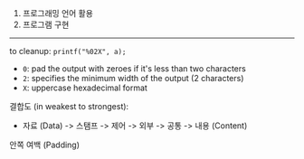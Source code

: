 1. 프로그래밍 언어 활용
2. 프로그램 구현

---
to cleanup:
`printf("%02X", a);`
- `0`: pad the output with zeroes if it's less than two characters
- `2`: specifies the minimum width of the output (2 characters)
- `X`: uppercase hexadecimal format

결합도 (in weakest to strongest):
- 자료 (Data) -> 스탬프 -> 제어 -> 외부 -> 공통 -> 내용 (Content)

안쪽 여백 (Padding)
